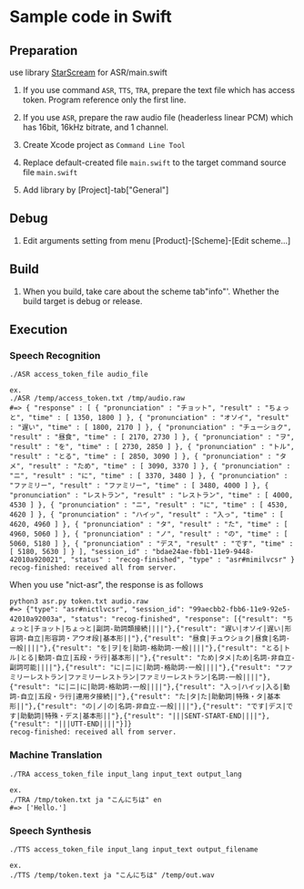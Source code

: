 # Sample code in Swift

## Preparation

use library [StarScream](https://github.com/daltoniam/Starscream) for ASR/main.swift

1. If you use command `ASR`, `TTS`, `TRA`, prepare the text file which has access token. Program reference only the first line.

1. If you use `ASR`, prepare the raw audio file (headerless linear PCM) which has 16bit, 16kHz bitrate, and 1 channel.

1. Create Xcode project as `Command Line Tool`

1. Replace default-created file `main.swift` to the target command source file `main.swift`

1. Add library by [Project]-tab["General"]

## Debug

1. Edit arguments setting from menu [Product]-[Scheme]-[Edit scheme...]

## Build

1. When you build, take care about the scheme tab"info"'. Whether the build target is debug or release.

## Execution

### Speech Recognition 

```exec file
./ASR access_token_file audio_file

ex.
./ASR /temp/access_token.txt /tmp/audio.raw
#=> { "response" : [ { "pronunciation" : "チョット", "result" : "ちょっと", "time" : [ 1350, 1800 ] }, { "pronunciation" : "オソイ", "result" : "遅い", "time" : [ 1800, 2170 ] }, { "pronunciation" : "チューショク", "result" : "昼食", "time" : [ 2170, 2730 ] }, { "pronunciation" : "ヲ", "result" : "を", "time" : [ 2730, 2850 ] }, { "pronunciation" : "トル", "result" : "とる", "time" : [ 2850, 3090 ] }, { "pronunciation" : "タメ", "result" : "ため", "time" : [ 3090, 3370 ] }, { "pronunciation" : "ニ", "result" : "に", "time" : [ 3370, 3480 ] }, { "pronunciation" : "ファミリー", "result" : "ファミリー", "time" : [ 3480, 4000 ] }, { "pronunciation" : "レストラン", "result" : "レストラン", "time" : [ 4000, 4530 ] }, { "pronunciation" : "ニ", "result" : "に", "time" : [ 4530, 4620 ] }, { "pronunciation" : "ハイッ", "result" : "入っ", "time" : [ 4620, 4960 ] }, { "pronunciation" : "タ", "result" : "た", "time" : [ 4960, 5060 ] }, { "pronunciation" : "ノ", "result" : "の", "time" : [ 5060, 5180 ] }, { "pronunciation" : "デス", "result" : "です", "time" : [ 5180, 5630 ] } ], "session_id" : "bdae24ae-fbb1-11e9-9448-42010a920021", "status" : "recog-finished", "type" : "asr#mimilvcsr" }
recog-finished: received all from server.
```

When you use "nict-asr", the response is as follows

```shell
python3 asr.py token.txt audio.raw
#=> {"type": "asr#nictlvcsr", "session_id": "99aecbb2-fbb6-11e9-92e5-42010a92003a", "status": "recog-finished", "response": [{"result": "ちょっと|チョット|ちょっと|副詞-助詞類接続||||"},{"result": "遅い|オソイ|遅い|形容詞-自立|形容詞・アウオ段|基本形||"},{"result": "昼食|チュウショク|昼食|名詞-一般||||"},{"result": "を|ヲ|を|助詞-格助詞-一般||||"},{"result": "とる|トル|とる|動詞-自立|五段・ラ行|基本形||"},{"result": "ため|タメ|ため|名詞-非自立-副詞可能||||"},{"result": "に|ニ|に|助詞-格助詞-一般||||"},{"result": "ファミリーレストラン|ファミリーレストラン|ファミリーレストラン|名詞-一般||||"},{"result": "に|ニ|に|助詞-格助詞-一般||||"},{"result": "入っ|ハイッ|入る|動詞-自立|五段・ラ行|連用タ接続||"},{"result": "た|タ|た|助動詞|特殊・タ|基本形||"},{"result": "の|ノ|の|名詞-非自立-一般||||"},{"result": "です|デス|です|助動詞|特殊・デス|基本形||"},{"result": "|||SENT-START-END||||"},{"result": "|||UTT-END||||"}]}
recog-finished: received all from server.
```

### Machine Translation

```exec file
./TRA access_token_file input_lang input_text output_lang

ex.
./TRA /tmp/token.txt ja "こんにちは" en
#=> ['Hello.']
```

### Speech Synthesis

```exec file
./TTS access_token_file input_lang input_text output_filename

ex.
./TTS /temp/token.text ja "こんにちは" /temp/out.wav
```



